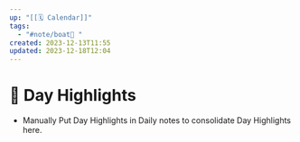 ```yaml
---
up: "[[🗓️ Calendar]]"
tags:
  - "#note/boat🚤 "
created: 2023-12-13T11:55
updated: 2023-12-18T12:04
---
```


# 💫 Day Highlights
- Manually Put Day Highlights in Daily notes to consolidate Day Highlights here.

